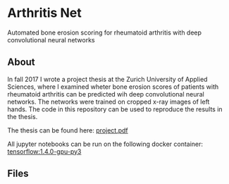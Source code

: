 # Arthritis Net
Automated bone erosion scoring for rheumatoid arthritis with deep convolutional neural networks

## About
In fall 2017 I wrote a project thesis at the Zurich University of Applied Sciences, where I examined wheter bone erosion scores of patients with rheumatoid arthritis can be predicted wih deep convolutional neural networks. The networks were trained on cropped x-ray images of left hands. The code in this repository can be used to reproduce the results in the thesis.

The thesis can be found here: [project.pdf](../master/doc/project.pdf)

All jupyter notebooks can be run on the following docker container: [tensorflow:1.4.0-gpu-py3](gcr.io/tensorflow/tensorflow:1.4.0-gpu-py3)

## Files

